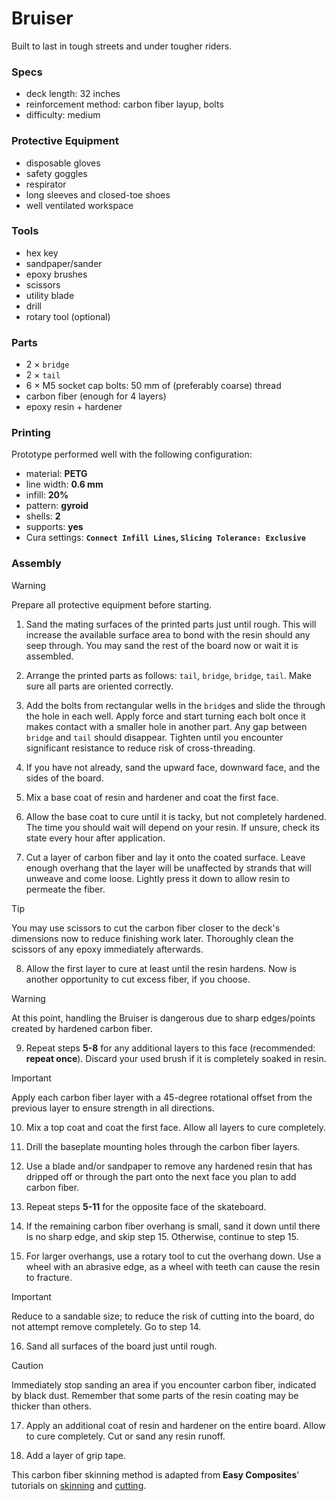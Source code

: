 # Bruiser
Built to last in tough streets and under tougher riders.

### Specs
- deck length: 32 inches
- reinforcement method: carbon fiber layup, bolts
- difficulty: medium

### Protective Equipment
- disposable gloves
- safety goggles
- respirator
- long sleeves and closed-toe shoes
- well ventilated workspace

### Tools
- hex key
- sandpaper/sander
- epoxy brushes
- scissors
- utility blade
- drill
- rotary tool (optional)

### Parts
- 2 × `bridge`
- 2 × `tail`
- 6 × M5 socket cap bolts: 50 mm of (preferably coarse) thread
- carbon fiber (enough for 4 layers)
- epoxy resin + hardener

### Printing
Prototype performed well with the following configuration:
- material: **PETG**
- line width: **0.6 mm**
- infill: **20%**
- pattern: **gyroid**
- shells: **2**
- supports: **yes**
- Cura settings: **`Connect Infill Lines`, `Slicing Tolerance: Exclusive`**

### Assembly
> [!WARNING]  
> Prepare all protective equipment before starting.

1. Sand the mating surfaces of the printed parts just until rough. This will increase the available surface area to bond with the resin should any seep through. You may sand the rest of the board now or wait it is assembled.

2. Arrange the printed parts as follows: `tail`, `bridge`, `bridge`, `tail`. Make sure all parts are oriented correctly.

3. Add the bolts from rectangular wells in the `bridge`s and slide the through the hole in each well. Apply force and start turning each bolt once it makes contact with a smaller hole in another part. Any gap between `bridge` and `tail` should disappear. Tighten until you encounter significant resistance to reduce risk of cross-threading.

4. If you have not already, sand the upward face, downward face, and the sides of the board.

5. Mix a base coat of resin and hardener and coat the first face.

6. Allow the base coat to cure until it is tacky, but not completely hardened. The time you should wait will depend on your resin. If unsure, check its state every hour after application.

7. Cut a layer of carbon fiber and lay it onto the coated surface. Leave enough overhang that the layer will be unaffected by strands that will unweave and come loose. Lightly press it down to allow resin to permeate the fiber.
> [!TIP]
> You may use scissors to cut the carbon fiber closer to the deck's dimensions now to reduce finishing work later. Thoroughly clean the scissors of any epoxy immediately afterwards.

8. Allow the first layer to cure at least until the resin hardens. Now is another opportunity to cut excess fiber, if you choose.
> [!WARNING]  
> At this point, handling the Bruiser is dangerous due to sharp edges/points created by hardened carbon fiber.

9. Repeat steps **5-8** for any additional layers to this face (recommended: **repeat once**).  Discard your used brush if it is completely soaked in resin.
> [!IMPORTANT]  
> Apply each carbon fiber layer with a 45-degree rotational offset from the previous layer to ensure strength in all directions.

10. Mix a top coat and coat the first face. Allow all layers to cure completely.

11. Drill the baseplate mounting holes through the carbon fiber layers.

12. Use a blade and/or sandpaper to remove any hardened resin that has dripped off or through the part onto the next face you plan to add carbon fiber.

13. Repeat steps **5-11** for the opposite face of the skateboard.

14. If the remaining carbon fiber overhang is small, sand it down until there is no sharp edge, and skip step 15. Otherwise, continue to step 15.

15. For larger overhangs, use a rotary tool to cut the overhang down. Use a wheel with an abrasive edge, as a wheel with teeth can cause the resin to fracture.
> [!IMPORTANT]  
> Reduce to a sandable size; to reduce the risk of cutting into the board, do not attempt remove completely. Go to step 14.

16. Sand all surfaces of the board just until rough.
> [!CAUTION]
> Immediately stop sanding an area if you encounter carbon fiber, indicated by black dust. Remember that some parts of the resin coating may be thicker than others.

17. Apply an additional coat of resin and hardener on the entire board. Allow to cure completely. Cut or sand any resin runoff.

18. Add a layer of grip tape.

This carbon fiber skinning method is adapted from **Easy Composites**' tutorials on [skinning](https://www.easycomposites.co.uk/learning/cover-parts-in-carbon-fibre-by-skinning) and [cutting](https://www.easycomposites.co.uk/learning/how-to-cut-carbon-fibre-sheet-and-tube).
